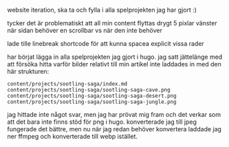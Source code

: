 website iteration, ska ta och fylla i alla spelprojekten jag har gjort :)

tycker det är problematiskt att all min content flyttas drygt 5 pixlar vänster när sidan behöver en scrollbar vs när den inte behöver

lade tille linebreak shortcode för att kunna spacea explicit vissa rader

har börjat lägga in alla spelprojekten jag gjort i hugo. jag satt jättelänge med att försöka hitta varför bilder relativt till min artikel inte laddades in med den här strukturen:
```
content/projects/sootling-saga/index.md
content/projects/sootling-saga/sootling-saga-cave.png
content/projects/sootling-saga/sootling-saga-desert.png
content/projects/sootling-saga/sootling-saga-jungle.png
```
jag hittade inte något svar, men jag har prövat mig fram och det verkar som att det bara inte finns stöd för png i hugo. konverterade jag till jpeg fungerade det bättre, men nu när jag redan behöver konvertera laddade jag ner ffmpeg och konverterade till webp istället.